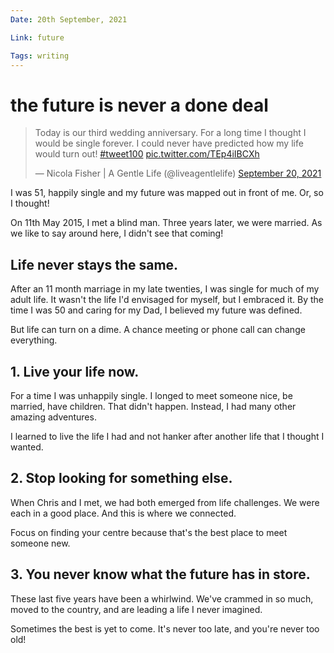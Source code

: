 ```yaml
---
Date: 20th September, 2021

Link: future

Tags: writing
---
```


# the future is never a done deal

<blockquote class="twitter-tweet"><p lang="en" dir="ltr">Today is our third wedding anniversary. For a long time I thought I would be single forever. I could never have predicted how my life would turn out! <a href="https://twitter.com/hashtag/tweet100?src=hash&amp;ref_src=twsrc%5Etfw">#tweet100</a> <a href="https://t.co/TEp4iIBCXh">pic.twitter.com/TEp4iIBCXh</a></p>&mdash; Nicola Fisher | A Gentle Life (@liveagentlelife) <a href="https://twitter.com/liveagentlelife/status/1439860816153653252?ref_src=twsrc%5Etfw">September 20, 2021</a></blockquote> <script async src="https://platform.twitter.com/widgets.js" charset="utf-8"></script>

I was 51, happily single and my future was mapped out in front of me. Or, so I thought!

On 11th May 2015, I met a blind man. Three years later, we were married. As we like to say around here, I didn't see that coming!

## Life never stays the same.

After an 11 month marriage in my late twenties, I was single for much of my adult life. It wasn't the life I'd envisaged for myself, but I embraced it. By the time I was 50 and caring for my Dad, I believed my future was defined.

But life can turn on a dime. A chance meeting or phone call can change everything.

## 1. Live your life now.

For a time I was unhappily single. I longed to meet someone nice, be married, have children. That didn't happen. Instead, I had many other amazing adventures.

I learned to live the life I had and not hanker after another life that I thought I wanted.

## 2. Stop looking for something else.

When Chris and I met, we had both emerged from life challenges. We were each in a good place. And this is where we connected.

Focus on finding your centre because that's the best place to meet someone new.

## 3. You never know what the future has in store.

These last five years have been a whirlwind. We've crammed in so much, moved to the country, and are leading a life I never imagined.

Sometimes the best is yet to come. It's never too late, and you're never too old!